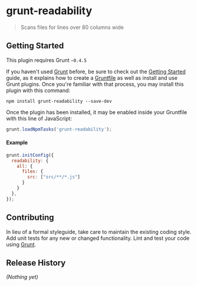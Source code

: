 # grunt-readability

> Scans files for lines over 80 columns wide

## Getting Started
This plugin requires Grunt `~0.4.5`

If you haven't used [Grunt](http://gruntjs.com/) before, be sure to check out the [Getting Started](http://gruntjs.com/getting-started) guide, as it explains how to create a [Gruntfile](http://gruntjs.com/sample-gruntfile) as well as install and use Grunt plugins. Once you're familiar with that process, you may install this plugin with this command:

```shell
npm install grunt-readability --save-dev
```

Once the plugin has been installed, it may be enabled inside your Gruntfile with this line of JavaScript:

```js
grunt.loadNpmTasks('grunt-readability');
```

#### Example

```js
grunt.initConfig({
  readability: {
    all: {
      files: {
        src: ["src/**/*.js"]
      }
    }
  },
});
```

## Contributing
In lieu of a formal styleguide, take care to maintain the existing coding style. Add unit tests for any new or changed functionality. Lint and test your code using [Grunt](http://gruntjs.com/).

## Release History
_(Nothing yet)_
